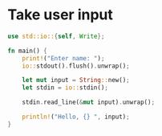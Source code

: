 [
  id: rust-take-user-input
  tags:
  locations:
]: #

# Take user input

````rust
use std::io::{self, Write};

fn main() {
    print!("Enter name: ");
    io::stdout().flush().unwrap();

    let mut input = String::new();
    let stdin = io::stdin();

    stdin.read_line(&mut input).unwrap();

    println!("Hello, {} ", input);
}
````